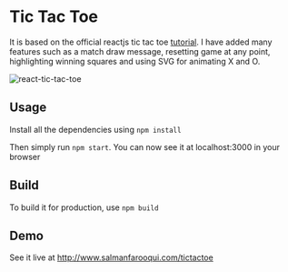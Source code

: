 # Tic Tac Toe

It is based on the official reactjs tic tac toe [tutorial](https://reactjs.org/tutorial/tutorial.html). I have added many features such as a match draw message, resetting game at any point, highlighting winning squares and using SVG for animating X and O.

![react-tic-tac-toe](https://user-images.githubusercontent.com/5029570/38438634-ae040cc0-39f8-11e8-92a2-ad3f4e63d955.gif)


## Usage

Install all the dependencies using `npm install` 

Then simply run `npm start`. You can now see it at localhost:3000 in your browser

## Build

To build it for production, use `npm build`

## Demo

See it live at http://www.salmanfarooqui.com/tictactoe
